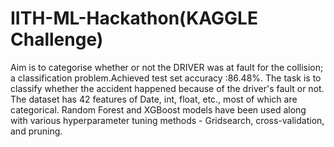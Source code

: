# IITH-ML-Hackathon(KAGGLE Challenge)
Aim is to categorise whether or not the DRIVER was at fault for the collision; a classification problem.Achieved test set accuracy :86.48%.
The task is to classify whether the accident happened because of the driver's fault or not. The dataset has 42 features of Date, int, float, etc., most of which are categorical. Random Forest and XGBoost models have been used along with various hyperparameter tuning methods - Gridsearch, cross-validation, and pruning.
